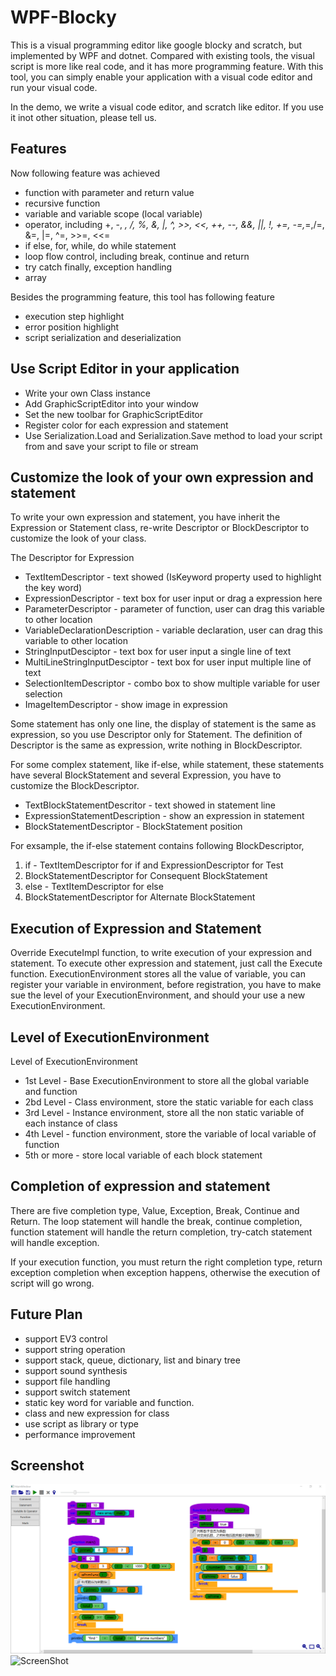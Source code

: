 # WPF-Blocky

This is a visual programming editor like google blocky and scratch, but implemented by WPF and dotnet. Compared with existing tools, the visual script is more like real code, and it has more programming feature. With this tool, you can simply enable your application with a visual code editor and run your visual code. 

In the demo, we write a visual code editor, and scratch like editor. If you use it inot other situation, please tell us.

## Features

Now following feature was achieved

 - function with parameter and return value
 - recursive function
 - variable and variable scope (local variable)
 - operator, including +, -, *, /, %, &, |, ^, >>, <<, ++, --, &&, ||, !, +=, -=,*=,/=, &=, |=, ^=, >>=, <<=
 - if else, for, while, do while statement
 - loop flow control, including break, continue and return
 - try catch finally, exception handling
 - array

Besides the programming feature, this tool has following feature

 - execution step highlight
 - error position highlight
 - script serialization and deserialization
 
## Use Script Editor in your application

- Write your own Class instance
- Add GraphicScriptEditor into your window
- Set the new toolbar for GraphicScriptEditor
- Register color for each expression and statement
- Use Serialization.Load and Serialization.Save method to load your script from and save your script to file or stream

## Customize the look of your own expression and statement

To write your own expression and statement, you have inherit the Expression or Statement class, re-write Descriptor or BlockDescriptor to customize the look of your class.

The Descriptor for Expression
- TextItemDescriptor - text showed (IsKeyword property used to highlight the key word) 
- ExpressionDescriptor - text box for user input or drag a expression here
- ParameterDescriptor - parameter of function, user can drag this variable to other location
- VariableDeclarationDescription - variable declaration, user can drag this variable to other location
- StringInputDesciptor - text box for user input a single line of text
- MultiLineStringInputDesciptor - text box for user input multiple line of text
- SelectionItemDescriptor - combo box to show multiple variable for user selection
- ImageItemDescriptor - show image in expression

Some statement has only one line, the display of statement is the same as expression, so you use Descriptor only for Statement. The definition of Descriptor is the same as expression, write nothing in BlockDescriptor.

For some complex statement, like if-else, while statement, these statements have several BlockStatement and several Expression, you have to customize the BlockDescriptor.
- TextBlockStatementDescritor - text showed in statement line
- ExpressionStatementDescription - show an expression in statement
- BlockStatementDescriptor - BlockStatement position

For exsample, the if-else statement contains following BlockDescriptor,

 1. if - TextItemDescriptor for if and ExpressionDescriptor for Test
 2. BlockStatementDescriptor for Consequent BlockStatement
 3. else - TextItemDescriptor for else
 4. BlockStatementDescriptor for Alternate BlockStatement

## Execution of Expression and Statement

Override ExecuteImpl function, to write execution of your expression and statement. To execute other expression and statement, just call the Execute function. ExecutionEnvironment stores all the value of variable, you can register your variable in environment, before registration, you have to make sue the level of your ExecutionEnvironment, and should your use a new ExecutionEnvironment.

## Level of ExecutionEnvironment

Level of ExecutionEnvironment
- 1st Level - Base ExecutionEnvironment to store all the global variable and function
- 2bd Level - Class environment, store the static variable for each class
- 3rd Level - Instance environment, store all the non static variable of each instance of class
- 4th Level - function environment, store the variable of local variable of function
- 5th or more - store local variable of each block statement

## Completion of expression and statement

There are five completion type, Value, Exception, Break, Continue and Return. The loop statement will handle the break, continue completion, function statement will handle the return completion, try-catch statement will handle exception.

If your execution function, you must return the right completion type, return exception completion when exception happens, otherwise the execution of script will go wrong.

## Future Plan

- support EV3 control
- support string operation
- support stack, queue, dictionary, list and binary tree
- support sound synthesis
- support file handling
- support switch statement
- static key word for variable and function.
- class and new expression for class
- use script as library or type
- performance improvement
 
 ## Screenshot

![ScreenShot](PrintScreen3.png)
![ScreenShot](PrintScreen.PNG)
